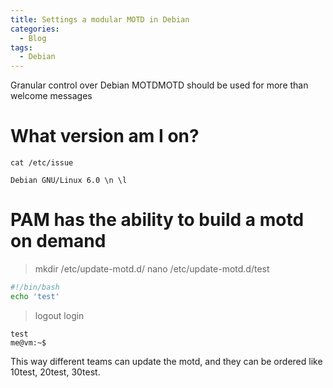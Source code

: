 ```yaml
---
title: Settings a modular MOTD in Debian
categories:
  - Blog
tags:
  - Debian
---
```


Granular control over Debian MOTDMOTD should be used for more than welcome messages

# What version am I on?

```
cat /etc/issue

Debian GNU/Linux 6.0 \n \l
```

# PAM has the ability to build a motd on demand

> mkdir /etc/update-motd.d/
> nano /etc/update-motd.d/test

```bash
#!/bin/bash
echo 'test'
```

> logout
> login

```
test
me@vm:~$ 
```

This way different teams can update the motd, and they can be ordered like 10test, 20test, 30test.
